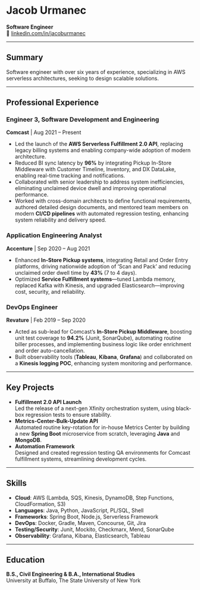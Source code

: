 # Jacob Urmanec

**Software Engineer**  
🔗 [linkedin.com/in/jacoburmanec](https://linkedin.com/in/jacoburmanec)

---

## Summary

Software engineer with over six years of experience, specializing in AWS serverless architectures, seeking to design scalable solutions.

---

## Professional Experience

### Engineer 3, Software Development and Engineering  
**Comcast** | Aug 2021 – Present  
- Led the launch of the **AWS Serverless Fulfillment 2.0 API**, replacing legacy billing systems and enabling company-wide adoption of modern architecture.  
- Reduced BI sync latency by **96%** by integrating Pickup In-Store Middleware with Customer Timeline, Inventory, and DX DataLake, enabling real-time tracking and notifications.  
- Collaborated with senior leadership to address system inefficiencies, eliminating unclaimed device dwell and improving operational performance.  
- Worked with cross-domain architects to define functional requirements, authored detailed design documents, and mentored team members on modern **CI/CD pipelines** with automated regression testing, enhancing system reliability and delivery speed.

### Application Engineering Analyst 
**Accenture** | Sep 2020 – Aug 2021  
- Enhanced **In-Store Pickup systems**, integrating Retail and Order Entry platforms, driving nationwide adoption of ‘Scan and Pack’ and reducing unclaimed order dwell time by **43%** (7 to 4 days).  
- Optimized **Service Fulfillment systems**—tuned Lambda memory, replaced Kafka with Kinesis, and upgraded Elasticsearch—improving cost, security, and reliability.

### DevOps Engineer
**Revature** | Feb 2019 – Sep 2020  
- Acted as sub-lead for Comcast’s **In-Store Pickup Middleware**, boosting unit test coverage to **94.2%** (Junit, SonarQube), automating routine biller processes, and implementing business logic like order enrichment and order auto-cancellation.  
- Built observability tools (**Tableau**, **Kibana**, **Grafana**) and collaborated on a **Kinesis logging POC**, enhancing system monitoring and performance.

---

## Key Projects

- **Fulfillment 2.0 API Launch**  
  Led the release of a next-gen Xfinity orchestration system, using black-box regression tests to ensure stability.  
- **Metrics-Center-Bulk-Update API**  
  Automated routine key-rotation for in-house Metrics Center by building a new **Spring Boot** microservice from scratch, leveraging **Java** and **MongoDB**.  
- **Automation Framework**  
  Designed and created regression testing QA environments for Comcast fulfillment systems, streamlining development cycles.

---

## Skills

- **Cloud**: AWS (Lambda, SQS, Kinesis, DynamoDB, Step Functions, CloudFormation, S3)  
- **Languages**: Java, Python, JavaScript, PL/SQL, Shell  
- **Frameworks**: Spring Boot, Node.js, Serverless Framework  
- **DevOps**: Docker, Gradle, Maven, Concourse, Git, Jira  
- **Testing/Security**: Junit, Mockito, Checkmarx, Mend, SonarQube  
- **Observability**: Grafana, Kibana, Elasticsearch, Tableau

---

## Education

**B.S., Civil Engineering & B.A., International Studies**  
University at Buffalo, The State University of New York